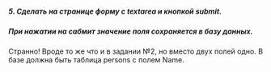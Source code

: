 ##### 5. Сделать на странице форму с textarea и кнопкой submit. 
##### При нажатии на сабмит значение поля сохраняется в базу данных.

Странно! Вроде то же что и в задании №2, но вместо двух полей одно.
В базе должна быть таблица persons с полем Name.